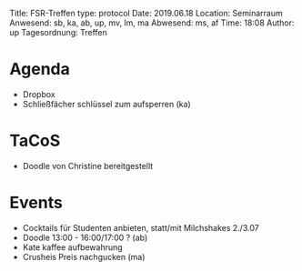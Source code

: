 Title: FSR-Treffen
type: protocol
Date: 2019.06.18
Location: Seminarraum
Anwesend: sb, ka, ab, up, mv, lm, ma
Abwesend: ms, af
Time: 18:08
Author: up
Tagesordnung: Treffen

# Agenda
- Dropbox
- Schließfächer schlüssel zum aufsperren (ka)

# TaCoS
- Doodle von Christine bereitgestellt

# Events
- Cocktails für Studenten anbieten, statt/mit Milchshakes 2./3.07
- Doodle 13:00 - 16:00/17:00 ? (ab)
- Kate kaffee aufbewahrung
- Crusheis Preis nachgucken (ma)
